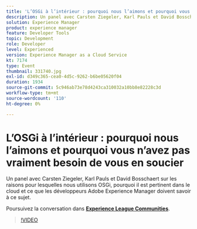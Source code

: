 ```yaml
---
title: 'L’OSGi à l’intérieur : pourquoi nous l’aimons et pourquoi vous n’avez pas vraiment besoin de vous en soucier'
description: Un panel avec Carsten Ziegeler, Karl Pauls et David Bosschaert sur les raisons pour lesquelles nous utilisons OSGi, pourquoi il est pertinent dans le cloud et ce que les développeurs Adobe Experience Manager doivent savoir à ce sujet. Cette session a été diffusée dans le cadre de l’événement Adobe Developers Live Content.
solution: Experience Manager
product: experience manager
feature: Developer Tools
topic: Development
role: Developer
level: Experienced
version: Experience Manager as a Cloud Service
kt: 7174
type: Event
thumbnail: 331740.jpg
exl-id: d349c365-cea0-4d5c-9262-b6be05620f04
duration: 1934
source-git-commit: 5c946ab73e78d4243ca310032a10bb8e82228c3d
workflow-type: tm+mt
source-wordcount: '110'
ht-degree: 0%

---
```


# L’OSGi à l’intérieur : pourquoi nous l’aimons et pourquoi vous n’avez pas vraiment besoin de vous en soucier

Un panel avec Carsten Ziegeler, Karl Pauls et David Bosschaert sur les raisons pour lesquelles nous utilisons OSGi, pourquoi il est pertinent dans le cloud et ce que les développeurs Adobe Experience Manager doivent savoir à ce sujet.

Poursuivez la conversation dans **[Experience League Communities](https://adobe.ly/36Yd3v6)**.

>[!VIDEO](https://video.tv.adobe.com/v/331740/?quality=12&learn=on&hidetitle=true)
